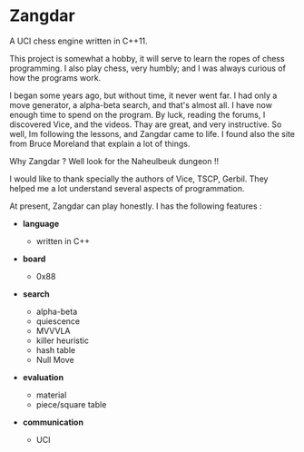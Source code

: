 # Zangdar
A UCI chess engine written in C++11.

This project is somewhat a hobby, it will serve to learn the ropes of chess programming.
I also play chess, very humbly; and I was always curious of how the programs work.

I began some years ago, but without time, it never went far. I had only a move generator, a alpha-beta search, and that's almost all.
I have now enough time to spend on the program. By luck, reading the forums, I discovered Vice, and the videos. Thay are great, and very instructive.
So well, Im following the lessons, and Zangdar came to life. I found also the site from Bruce Moreland that explain a lot of things.

Why Zangdar ? Well look for the Naheulbeuk dungeon !!

I would like to thank specially the authors of Vice, TSCP, Gerbil. They helped me a lot understand several aspects of programmation.

At present, Zangdar can play honestly. I has the following features :

+ **language** 
  - written in C++

+ **board** 
  - 0x88

+ **search**
  - alpha-beta
  - quiescence
  - MVVVLA
  - killer heuristic
  - hash table
  - Null Move

+ **evaluation**
  - material
  - piece/square table

+ **communication**
  - UCI
